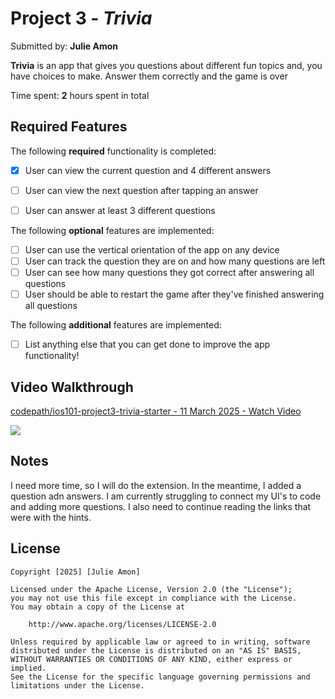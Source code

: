 # Project 3 - *Trivia*

Submitted by: **Julie Amon**

**Trivia** is an app that gives you questions about different fun topics and, you have choices to make. Answer them correctly and the game is over

Time spent: **2** hours spent in total

## Required Features

The following **required** functionality is completed:

- [x] User can view the current question and 4 different answers
- [ ] User can view the next question after tapping an answer
- [ ] User can answer at least 3 different questions


The following **optional** features are implemented:

- [ ] User can use the vertical orientation of the app on any device
- [ ] User can track the question they are on and how many questions are left
- [ ] User can see how many questions they got correct after answering all questions
- [ ] User should be able to restart the game after they've finished answering all questions

The following **additional** features are implemented:

- [ ] List anything else that you can get done to improve the app functionality!

## Video Walkthrough

<div>
    <a href="https://www.loom.com/share/e8d1f6d57b4741b8ae97922ae8f57bda">
      <p>codepath/ios101-project3-trivia-starter - 11 March 2025 - Watch Video</p>
    </a>
    <a href="https://www.loom.com/share/e8d1f6d57b4741b8ae97922ae8f57bda">
      <img style="max-width:300px;" src="https://cdn.loom.com/sessions/thumbnails/e8d1f6d57b4741b8ae97922ae8f57bda-103ad55b3ae638fe-full-play.gif">
    </a>
  </div>

## Notes

I need more time, so I will do the extension. In the meantime, I added a question adn answers. I am currently struggling to connect my UI's to code and adding more questions. I also need to continue reading the links that were with the hints.

## License

    Copyright [2025] [Julie Amon]

    Licensed under the Apache License, Version 2.0 (the "License");
    you may not use this file except in compliance with the License.
    You may obtain a copy of the License at

        http://www.apache.org/licenses/LICENSE-2.0

    Unless required by applicable law or agreed to in writing, software
    distributed under the License is distributed on an "AS IS" BASIS,
    WITHOUT WARRANTIES OR CONDITIONS OF ANY KIND, either express or implied.
    See the License for the specific language governing permissions and
    limitations under the License.
